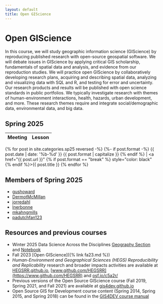 ```yaml
---
layout: default
title: Open GIScience
---
```


# Open GIScience

In this course, we will study geographic information science (GIScience) by reproducing published research with open-source geospatial software.
We will debate issues in GIScience by applying critical GIS scholarship, fundamentals of spatial data and analysis, and evidence from our reproduction studies.
We will practice open GIScience by collaboratively developing research plans, acquiring and describing spatial data, analyzing and visualizing data with SQL and R, and testing for error and uncertainty.
Our research products and results will be published with open science standards in public portfolios.
We typically investigate research with themes of human-environment interactions, health, hazards, urban development, and more.
These research themes require and integrate social/demographic data, environmental data, and big data.

## Spring 2025

Meeting | Lesson
:-----: | :----:
{% for post in site.categories.sp25 reversed -%}
{%- if post.format -%} {{ post.date | date: '%b-%d' }} {{ post.format | capitalize }} {% endif %} | <a href="{{ post.url }}" {% if post.format == "break" %} style="color: black" {% endif %}>{{ post.title }}</a>
{% endfor %}

## Members of Spring 2025

- [gushoward](https://gushoward.github.io)
- [DermotMcMillan](https://DermotMcMillan.github.io)
- [jorredahl](https://jorredahl.github.io)
- [lnerbonne](https://lnerbonne.github.io)
- [mkahngmills](https://mkahngmills.github.io)
- [padutchfan123](https://padutchfan123.github.io)

## Resources and previous courses

- Winter 2025 Data Science Across the Disciplines [Geography Section](https://opengisci.github.io/dsad/) and [Notebook](https://opengisci.github.io/dsad25_book/)
- Fall 2023 [Open GIScience]({% link fa23.md %})
- *Human-Environment and Geographical Sciences (HEGS) Reproducibility and Replicability*  research and broader impacts activities are available at [HEGSRR.github.io](https://HEGSRR.github.io), [www.github.com/HEGSRR](https://www.github.com/HEGSRR) and [osf.io/c5a2r/](https://osf.io/c5a2r/)
- Previous versions of the Open Source GIScience course (Fall 2019, Spring 2021, and Fall 2021) are available at [gis4dev.github.io](https://gis4dev.github.io)
- Open Source GIS for Development course content (Spring 2014, Spring 2015, and Spring 2018) can be found in the [GIS4DEV course manual](https://gis4dev.github.io/assets/GIS4DEV.pdf)

